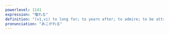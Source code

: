 ```yaml
---
powerlevel: 1141
expression: "憧れる"
definition: "(v1,vi) to long for; to yearn after; to admire; to be attracted by; (P)"
pronunciation: "あこがれる"
---
```

